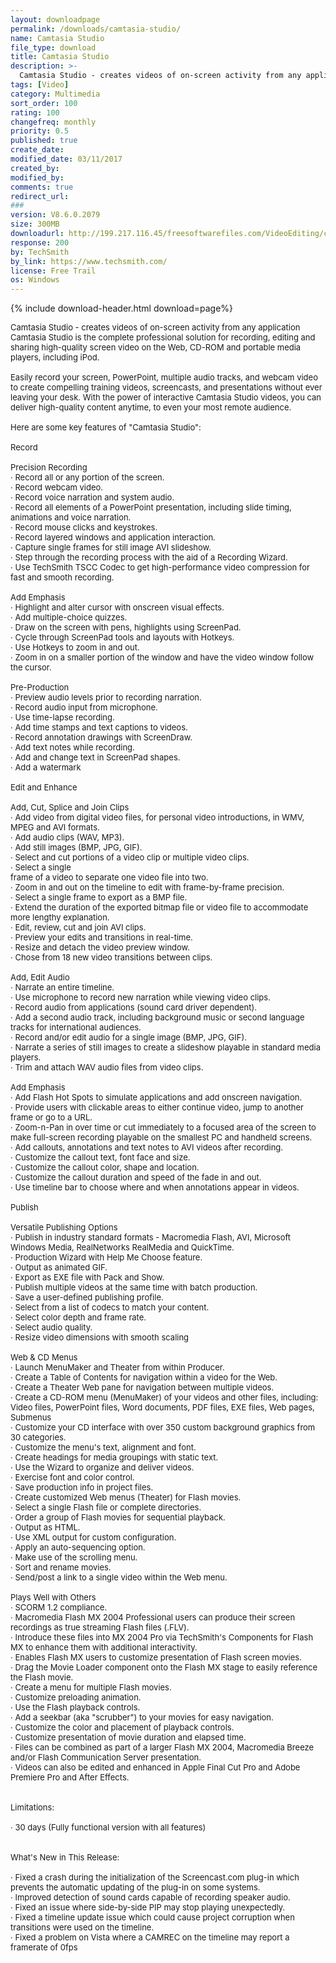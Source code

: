 ```yaml
---
layout: downloadpage
permalink: /downloads/camtasia-studio/
name: Camtasia Studio
file_type: download
title: Camtasia Studio
description: >-
  Camtasia Studio - creates videos of on-screen activity from any application
tags: [Video]
category: Multimedia
sort_order: 100
rating: 100
changefreq: monthly
priority: 0.5
published: true
create_date:
modified_date: 03/11/2017
created_by:
modified_by:
comments: true
redirect_url:
###
version: V8.6.0.2079
size: 300MB
downloadurl: http://199.217.116.45/freesoftwarefiles.com/VideoEditing/camtasia.msi
response: 200
by: TechSmith
by_link: https://www.techsmith.com/
license: Free Trail
os: Windows
---
```


{% include download-header.html download=page%}

<p style="fix-download-text !important">
<p><font size="2">Camtasia Studio - creates videos of on-screen activity from any application <br />
Camtasia Studio is the complete professional solution for recording, editing and sharing high-quality screen video on the Web, CD-ROM and portable media players, including iPod. <br />
<br />
Easily record your screen, PowerPoint, multiple audio tracks, and webcam video to create compelling training videos, screencasts, and presentations without ever leaving your desk. With the power of interactive Camtasia Studio videos, you can deliver high-quality content anytime, to even your most remote audience. <br />
<br />
Here are some key features of "Camtasia Studio": <br />
<br />
Record <br />
<br />
Precision Recording <br />
· Record all or any portion of the screen. <br />
· Record webcam video. <br />
· Record voice narration and system audio. <br />
· Record all elements of a PowerPoint presentation, including slide timing, animations and voice narration. <br />
· Record mouse clicks and keystrokes. <br />
· Record layered windows and application interaction. <br />
· Capture single frames for still image AVI slideshow. <br />
· Step through the recording process with the aid of a Recording Wizard. <br />
· Use TechSmith TSCC Codec to get high-performance video compression for fast and smooth recording. <br />
<br />
Add Emphasis <br />
· Highlight and alter cursor with onscreen visual effects. <br />
· Add multiple-choice quizzes. <br />
· Draw on the screen with pens, highlights using ScreenPad. <br />
· Cycle through ScreenPad tools and layouts with Hotkeys. <br />
· Use Hotkeys to zoom in and out. <br />
· Zoom in on a smaller portion of the window and have the video window follow the cursor. <br />
<br />
Pre-Production <br />
· Preview audio levels prior to recording narration. <br />
· Record audio input from microphone. <br />
· Use time-lapse recording. <br />
· Add time stamps and text captions to videos. <br />
· Record annotation drawings with ScreenDraw. <br />
· Add text notes while recording. <br />
· Add and change text in ScreenPad shapes. <br />
· Add a watermark <br />
<br />
Edit and Enhance <br />
<br />
Add, Cut, Splice and Join Clips <br />
· Add video from digital video files, for personal video introductions, in WMV, MPEG and AVI formats. <br />
· Add audio clips (WAV, MP3). <br />
· Add still images (BMP, JPG, GIF). <br />
· Select and cut portions of a video clip or multiple video clips. <br />
· Select a single <br />
frame of a video to separate one video file into two. <br />
· Zoom in and out on the timeline to edit with frame-by-frame precision. <br />
· Select a single frame to export as a BMP file. <br />
· Extend the duration of the exported bitmap file or video file to accommodate more lengthy explanation. <br />
· Edit, review, cut and join AVI clips. <br />
· Preview your edits and transitions in real-time. <br />
· Resize and detach the video preview window. <br />
· Chose from 18 new video transitions between clips. <br />
<br />
Add, Edit Audio <br />
· Narrate an entire timeline. <br />
· Use microphone to record new narration while viewing video clips. <br />
· Record audio from applications (sound card driver dependent). <br />
· Add a second audio track, including background music or second language tracks for international audiences. <br />
· Record and/or edit audio for a single image (BMP, JPG, GIF). <br />
· Narrate a series of still images to create a slideshow playable in standard media players. <br />
· Trim and attach WAV audio files from video clips. <br />
<br />
Add Emphasis <br />
· Add Flash Hot Spots to simulate applications and add onscreen navigation. <br />
· Provide users with clickable areas to either continue video, jump to another frame or go to a URL. <br />
· Zoom-n-Pan in over time or cut immediately to a focused area of the screen to make full-screen recording playable on the smallest PC and handheld screens. <br />
· Add callouts, annotations and text notes to AVI videos after recording. <br />
· Customize the callout text, font face and size. <br />
· Customize the callout color, shape and location. <br />
· Customize the callout duration and speed of the fade in and out. <br />
· Use timeline bar to choose where and when annotations appear in videos. <br />
<br />
Publish <br />
<br />
Versatile Publishing Options <br />
· Publish in industry standard formats - Macromedia Flash, AVI, Microsoft Windows Media, RealNetworks RealMedia and QuickTime. <br />
· Production Wizard with Help Me Choose feature. <br />
· Output as animated GIF. <br />
· Export as EXE file with Pack and Show. <br />
· Publish multiple videos at the same time with batch production. <br />
· Save a user-defined publishing profile. <br />
· Select from a list of codecs to match your content. <br />
· Select color depth and frame rate. <br />
· Select audio quality. <br />
· Resize video dimensions with smooth scaling <br />
<br />
Web &amp; CD Menus <br />
· Launch MenuMaker and Theater from within Producer. <br />
· Create a Table of Contents for navigation within a video for the Web. <br />
· Create a Theater Web pane for navigation between multiple videos. <br />
· Create a CD-ROM menu (MenuMaker) of your videos and other files, including: Video files, PowerPoint files, Word documents, PDF files, EXE files, Web pages, Submenus <br />
· Customize your CD interface with over 350 custom background graphics from 30 categories. <br />
· Customize the menu's text, alignment and font. <br />
· Create headings for media groupings with static text. <br />
· Use the Wizard to organize and deliver videos. <br />
· Exercise font and color control. <br />
· Save production info in project files. <br />
· Create customized Web menus (Theater) for Flash movies. <br />
· Select a single Flash file or complete directories. <br />
· Order a group of Flash movies for sequential playback. <br />
· Output as HTML. <br />
· Use XML output for custom configuration. <br />
· Apply an auto-sequencing option. <br />
· Make use of the scrolling menu. <br />
· Sort and rename movies. <br />
· Send/post a link to a single video within the Web menu. <br />
<br />
Plays Well with Others <br />
· SCORM 1.2 compliance. <br />
· Macromedia Flash MX 2004 Professional users can produce their screen recordings as true streaming Flash files (.FLV). <br />
· Introduce these files into MX 2004 Pro via TechSmith's Components for Flash MX to enhance them with additional interactivity. <br />
· Enables Flash MX users to customize presentation of Flash screen movies. <br />
· Drag the Movie Loader component onto the Flash MX stage to easily reference the Flash movie. <br />
· Create a menu for multiple Flash movies. <br />
· Customize preloading animation. <br />
· Use the Flash playback controls. <br />
· Add a seekbar (aka "scrubber") to your movies for easy navigation. <br />
· Customize the color and placement of playback controls. <br />
· Customize presentation of movie duration and elapsed time. <br />
· Files can be combined as part of a larger Flash MX 2004, Macromedia Breeze and/or Flash Communication Server presentation. <br />
· Videos can also be edited and enhanced in Apple Final Cut Pro and Adobe Premiere Pro and After Effects. <br />
<br />
<br />
Limitations: <br />
<br />
· 30 days (Fully functional version with all features) <br />
<br />
<br />
What's New in This Release: <br />
<br />
· Fixed a crash during the initialization of the Screencast.com plug-in which prevents the automatic updating of the plug-in on some systems. <br />
· Improved detection of sound cards capable of recording speaker audio. <br />
· Fixed an issue where side-by-side PIP may stop playing unexpectedly. <br />
· Fixed a timeline update issue which could cause project corruption when transitions were used on the timeline. <br />
· Fixed a problem on Vista where a CAMREC on the timeline may report a framerate of 0fps</font></p></p>
